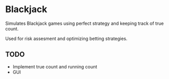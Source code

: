 # Blackjack
Simulates Blackjack games using perfect strategy and keeping track of true count.

Used for risk assesment and optimizing betting strategies.
## TODO
* Implement true count and running count
* GUI
